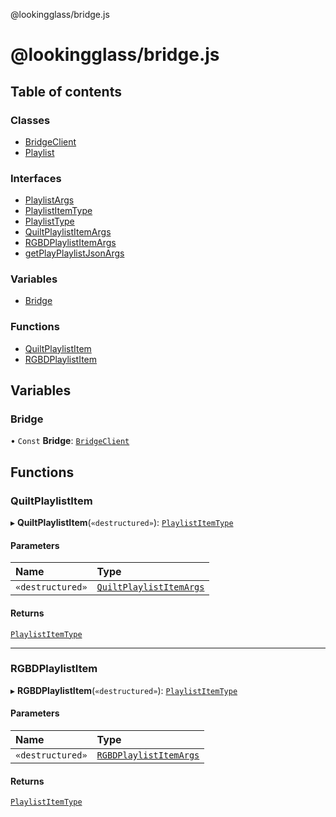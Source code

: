 @lookingglass/bridge.js

# @lookingglass/bridge.js

## Table of contents

### Classes

- [BridgeClient](classes/BridgeClient.md)
- [Playlist](classes/Playlist.md)

### Interfaces

- [PlaylistArgs](interfaces/PlaylistArgs.md)
- [PlaylistItemType](interfaces/PlaylistItemType.md)
- [PlaylistType](interfaces/PlaylistType.md)
- [QuiltPlaylistItemArgs](interfaces/QuiltPlaylistItemArgs.md)
- [RGBDPlaylistItemArgs](interfaces/RGBDPlaylistItemArgs.md)
- [getPlayPlaylistJsonArgs](interfaces/getPlayPlaylistJsonArgs.md)

### Variables

- [Bridge](README.md#bridge)

### Functions

- [QuiltPlaylistItem](README.md#quiltplaylistitem)
- [RGBDPlaylistItem](README.md#rgbdplaylistitem)

## Variables

### Bridge

• `Const` **Bridge**: [`BridgeClient`](classes/BridgeClient.md)

## Functions

### QuiltPlaylistItem

▸ **QuiltPlaylistItem**(`«destructured»`): [`PlaylistItemType`](interfaces/PlaylistItemType.md)

#### Parameters

| Name | Type |
| :------ | :------ |
| `«destructured»` | [`QuiltPlaylistItemArgs`](interfaces/QuiltPlaylistItemArgs.md) |

#### Returns

[`PlaylistItemType`](interfaces/PlaylistItemType.md)

___

### RGBDPlaylistItem

▸ **RGBDPlaylistItem**(`«destructured»`): [`PlaylistItemType`](interfaces/PlaylistItemType.md)

#### Parameters

| Name | Type |
| :------ | :------ |
| `«destructured»` | [`RGBDPlaylistItemArgs`](interfaces/RGBDPlaylistItemArgs.md) |

#### Returns

[`PlaylistItemType`](interfaces/PlaylistItemType.md)
